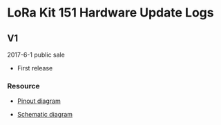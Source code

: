 # LoRa Kit 151  Hardware Update Logs

## V1

2017-6-1 public sale

- First release

### Resource

- [Pinout diagram](http://resource.heltec.cn/download/Wireless_Stick/Wireless_Stick.pdf)

- [Schematic diagram](https://docs.heltec.cn/download/LoRa_Kit_151_sch_diagram.PDF)


